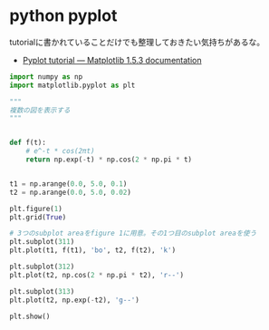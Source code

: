 # python pyplot

tutorialに書かれていることだけでも整理しておきたい気持ちがあるな。

- [Pyplot tutorial — Matplotlib 1.5.3 documentation](http://matplotlib.org/users/pyplot_tutorial.html)


```python
import numpy as np
import matplotlib.pyplot as plt

"""
複数の図を表示する
"""


def f(t):
    # e^-t * cos(2πt)
    return np.exp(-t) * np.cos(2 * np.pi * t)


t1 = np.arange(0.0, 5.0, 0.1)
t2 = np.arange(0.0, 5.0, 0.02)

plt.figure(1)
plt.grid(True)

# 3つのsubplot areaをfigure 1に用意。その1つ目のsubplot areaを使う
plt.subplot(311)
plt.plot(t1, f(t1), 'bo', t2, f(t2), 'k')

plt.subplot(312)
plt.plot(t2, np.cos(2 * np.pi * t2), 'r--')

plt.subplot(313)
plt.plot(t2, np.exp(-t2), 'g--')

plt.show()
```
